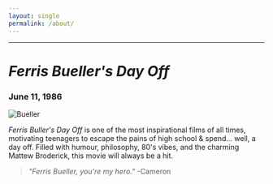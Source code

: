 ```yaml
---
layout: single
permalink: /about/
---
```


______________________________________
# *Ferris Bueller's Day Off*
### June 11, 1986

![Bueller](/movie-project/Bueller.jpg)

*Ferris Buller's Day Off* is one of the most inspirational films of all times, motivating teenagers to escape the pains of high school & spend... well, a day off. Filled with humour, philosophy, 80's vibes, and the charming Mattew Broderick, this movie will always be a hit.

> *"Ferris Bueller, you're my hero."*
>       -Cameron
